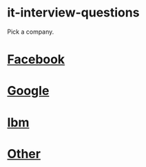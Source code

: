 # it-interview-questions

Pick a company.


# [Facebook](https://github.com/douglasdeodato/it-interview-questions/tree/master/css/country/brazil/facebook)

# [Google](https://github.com/douglasdeodato/it-interview-questions/tree/master/css/country/brazil/google)

# [Ibm](https://github.com/douglasdeodato/it-interview-questions/tree/master/css/country/brazil/ibm)

# [Other](https://github.com/douglasdeodato/it-interview-questions/tree/master/css/country/brazil/other)



